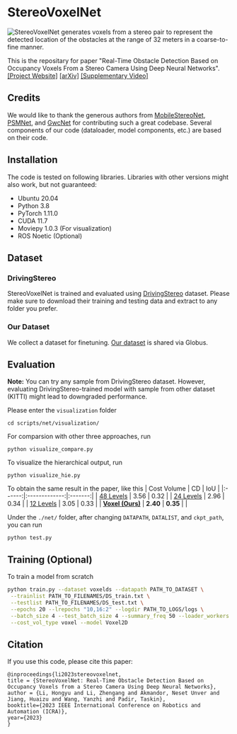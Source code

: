 # StereoVoxelNet

![StereoVoxelNet generates voxels from a stereo pair to represent the detected location of the obstacles at the range of 32 meters in a coarse-to-fine manner.](hie.gif)

This is the repositary for paper "Real-Time Obstacle Detection Based on Occupancy Voxels From a Stereo Camera Using Deep Neural Networks". [\[Project Website\]](https://lhy.xyz/stereovoxelnet/)
[\[arXiv\]](https://arxiv.org/abs/2209.08459) [\[Supplementary Video\]](https://www.youtube.com/watch?v=3wju1BbZITM)

## Credits
We would like to thank the generous authors from [MobileStereoNet](https://github.com/cogsys-tuebingen/mobilestereonet), [PSMNet](https://github.com/JiaRenChang/PSMNet), and [GwcNet](https://github.com/xy-guo/GwcNet) for contributing such a great codebase. Several components of our code (dataloader, model components, etc.) are based on their code.

## Installation
The code is tested on following libraries. Libraries with other versions might also work, but not guaranteed:

* Ubuntu 20.04
* Python 3.8
* PyTorch 1.11.0
* CUDA 11.7
* Moviepy 1.0.3 (For visualization)
* ROS Noetic (Optional)

## Dataset

### DrivingStereo
StereoVoxelNet is trained and evaluated using [DrivingStereo](https://drivingstereo-dataset.github.io/) dataset. Please make sure to download their training and testing data and extract to any folder you prefer.

### Our Dataset
We collect a dataset for finetuning. [Our dataset](https://app.globus.org/file-manager?origin_id=09b35740-377b-11ed-89ce-ede5bae4f491&origin_path=%2F) is shared via Globus.

## Evaluation

**Note:** You can try any sample from DrivingStereo dataset. However, evaluating DrivingStereo-trained model with sample from other dataset (KITTI) might lead to downgraded performance.

Please enter the ```visualization``` folder
```
cd scripts/net/visualization/
```

For comparsion with other three approaches, run

```
python visualize_compare.py
```

To visualize the hierarchical output, run

```
python visualize_hie.py
```

To obtain the same result in the paper, like this
| Cost Volume | CD       | IoU |
|:------:|:-------------:|:-------:|
| [48 Levels](https://drive.google.com/file/d/1xK65gfo6tnvfnJB-7Fpflrh6GJ11XePv/view?usp=sharing) | 3.56 | 0.32 |
| [24 Levels](https://drive.google.com/file/d/1J_fTVuw6T8JWeQzK9DMOmAjW_aAoIx36/view?usp=sharing) | 2.96 | 0.34 |
| [12 Levels](https://drive.google.com/file/d/1I87mN5C2MWkc5AWIgrUvtTkB0BJVGcUO/view?usp=sharing) | 3.05 | 0.33 |
| **[Voxel (Ours)](https://drive.google.com/file/d/1zhx4STe9vu6cbQj_jblKLVAQy48yxazh/view?usp=sharing)** | **2.40** | **0.35** |
|

Under the ```./net/``` folder, after changing ```DATAPATH```, ```DATALIST```, and ```ckpt_path```, you can run
```
python test.py
```

## Training (Optional)

To train a model from scratch

```bash
python train.py --dataset voxelds --datapath PATH_TO_DATASET \
 --trainlist PATH_TO_FILENAMES/DS_train.txt \
 --testlist PATH_TO_FILENAMES/DS_test.txt \
 --epochs 20 --lrepochs "10,16:2" --logdir PATH_TO_LOGS/logs \
 --batch_size 4 --test_batch_size 4 --summary_freq 50 --loader_workers 8 \
 --cost_vol_type voxel --model Voxel2D
```


## Citation

If you use this code, please cite this paper:  

```
@inproceedings{li2023stereovoxelnet,
title = {StereoVoxelNet: Real-Time Obstacle Detection Based on Occupancy Voxels from a Stereo Camera Using Deep Neural Networks},
author = {Li, Hongyu and Li, Zhengang and Akmandor, Neset Unver and Jiang, Huaizu and Wang, Yanzhi and Padir, Taskin},
booktitle={2023 IEEE International Conference on Robotics and Automation (ICRA)},
year={2023}
}
```